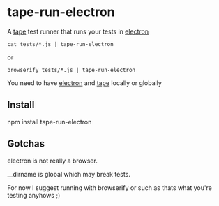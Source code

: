 # tape-run-electron

A [tape](https://github.com/substack/tape) test runner that runs your tests in [electron](https://github.com/atom/electron)

```
cat tests/*.js | tape-run-electron
```
or
```
browserify tests/*.js | tape-run-electron
```

You need to have [electron](npm.im/electron-prebuilt) and [tape](npm.im/tape) locally or globally

## Install

npm install tape-run-electron

## Gotchas

electron is not really a browser.

__dirname is global which may break tests.

For now I suggest running with browserify or such as thats what you're
testing anyhows ;)
